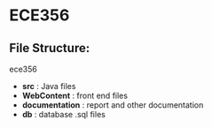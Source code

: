 # ECE356

## File Structure:
ece356
* **src** 		: Java files
* **WebContent**	: front end files
* **documentation**	: report and other documentation
* **db**		: database .sql files

